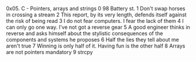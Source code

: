0x05. C - Pointers, arrays and strings
0 98 Battery st.
1 Don't swap horses in crossing a stream
2 This report, by its very length, defends itself against the risk of being read
3 I do not fear computers. I fear the lack of them
4 I can only go one way. I've not got a reverse gear
5 A good engineer thinks in reverse and asks himself about the stylistic consequences of the components and systems he proposes
6 Half the lies they tell about me aren't true
7 Winning is only half of it. Having fun is the other half
8 Arrays are not pointers
mandatory
9 strcpy
